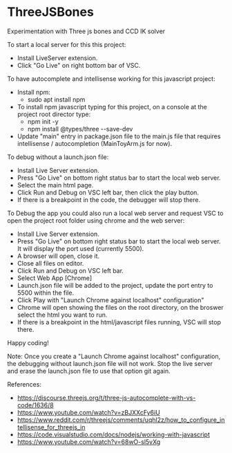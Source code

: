 # ThreeJSBones
Experimentation with Three js bones and CCD IK solver

To start a local server for this this project:
* Install LiveServer extension.
* Click "Go Live" on right bottom bar of VSC.

To have autocomplete and intellisense working for this javascript project:
* Install npm:
  * sudo apt install npm
* To install npm javascript typing for this project, on a console at the project root director type: 
  * npm init -y
  * npm install @types/three --save-dev
* Update "main" entry in package.json file to the main.js file that requires intellisense / autocompletion (MainToyArm.js for now).

To debug without a launch.json file:
* Install Live Server extension.
* Press "Go Live" on bottom right status bar to start the local web server.
* Select the main html page.
* Click Run and Debug on VSC left bar, then click the play button.
* If there is a breakpoint in the code, the debugger will stop there.

To Debug the app you could also run a local web server and request VSC to open the project root folder using chrome and the web server:
* Install Live Server extension.
* Press "Go Live" on bottom right status bar to start the local web server. It will display the port used (currently 5500).
* A browser will open, close it.
* Close all files on editor.
* Click Run and Debug on VSC left bar.
* Select Web App [Chrome]
* Launch.json file will be added to the project, update the port entry to 5500 within the file.
* Click Play with "Launch Chrome against localhost" configuration"
* Chrome will open showing the files on the root directory, on the broswer select the html you want to run.
* If there is a breakpoint in the html/javascript files running, VSC will stop there.

Happy coding!

Note:
Once you create a "Launch Chrome against localhost" configuration, the debugging without launch.json file will not work. Stop the live server and erase the launch.json file to use that option git again.

References:
* https://discourse.threejs.org/t/three-js-autocomplete-with-vs-code/1636/8
* https://www.youtube.com/watch?v=zBJXXcFy6iU
* https://www.reddit.com/r/threejs/comments/uqhl2z/how_to_configure_intellisense_for_threejs_in
* https://code.visualstudio.com/docs/nodejs/working-with-javascript
* https://www.youtube.com/watch?v=68wO-sl5vXg